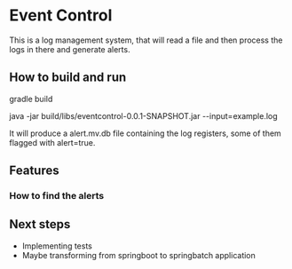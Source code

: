 # Event Control

This is a log management system, that will read a file and then process the logs in there and generate alerts.

## How to build and run

gradle build

java -jar build/libs/eventcontrol-0.0.1-SNAPSHOT.jar --input=example.log

It will produce a alert.mv.db file containing the log registers, some of them flagged with alert=true.

## Features

### How to find the alerts

## Next steps

* Implementing tests
* Maybe transforming from springboot to springbatch application

